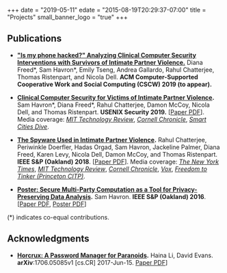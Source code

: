 +++
date = "2019-05-11"
edate = "2015-08-19T20:29:37-07:00"
title = "Projects"
small_banner_logo = "true"
+++


## Publications
 
* **["Is my phone hacked?" Analyzing Clinical Computer Security 
Interventions with Survivors of Intimate Partner Violence.](#)**
Diana Freed\*, Sam Havron\*, Emily Tseng, Andrea Gallardo, Rahul Chatterjee, 
Thomas Ristenpart, and Nicola Dell. 
**ACM Computer-Supported Cooperative Work and Social Computing (CSCW) 2019 (to appear).**

* **[Clinical Computer 
Security for Victims of Intimate Partner Violence](/pubs/clinicalsec.pdf).**
Sam Havron\*, Diana Freed\*, Rahul Chatterjee, Damon McCoy, 
Nicola Dell, and Thomas Ristenpart. 
**USENIX Security 2019.** [[Paper PDF](/pubs/clinicalsec.pdf)]. Media coverage:
[_MIT Technology Review_](https://www.technologyreview.com/s/614168/nyc-hires-hackers-to-hit-back-at-stalkerware/), [_Cornell Chronicle_](https://news.cornell.edu/stories/2019/08/new-tools-help-detect-digital-domestic-abuse), [_Smart Cities Dive_](https://www.smartcitiesdive.com/news/tech-can-impact-domestic-violence-not-always-in-a-positive-way/555757/). 

* **[The Spyware Used in Intimate
Partner Violence](/pubs/spyware.pdf).**
 Rahul Chatterjee, Periwinkle Doerfler, Hadas Orgad, Sam Havron, 
Jackeline Palmer, Diana Freed, Karen Levy, Nicola Dell, 
Damon McCoy, and Thomas Ristenpart.
**IEEE S&P (Oakland) 2018**.
[[Paper PDF](/pubs/spyware.pdf)]. Media coverage: [_The New York Times_](https://www.nytimes.com/2018/05/19/technology/phone-apps-stalking.html), [_MIT Technology Review_](https://www.technologyreview.com/s/613915/stalkerware-apps-are-letting-abusive-partners-spy-on-their-victims/), [_Cornell Chronicle_](https://news.cornell.edu/stories/2018/07/apps-make-it-easy-domestic-abusers-spy), [_Vox_](https://www.vox.com/the-big-idea/2018/5/21/17374434/intimate-partner-violence-spyware-domestic-abusers-apple-google), [_Freedom to Tinker (Princeton CITP)_](https://freedom-to-tinker.com/2018/02/23/how-tech-is-failing-victims-of-intimate-partner-violence-thomas-ristenpart-at-citp/).

* **[Poster: Secure
Multi-Party Computation as a Tool for Privacy-Preserving Data
Analysis](/pubs/mpcposter.pdf).**
Sam Havron.
**IEEE S&P (Oakland) 2016**.
[[Paper PDF](/pubs/mpcposter.pdf), [Poster PDF](/pubs/mpc_poster_print.pdf)]

(\*) indicates co-equal contributions.

## Acknowledgments
* **[Horcrux: A Password Manager for Paranoids](https://arxiv.org/pdf/1706.05085.pdf).** 
Haina Li, David Evans.
**arXiv**:1706.05085v1 [cs.CR] 2017-Jun-15.
[Paper PDF](https://arxiv.org/pdf/1706.05085.pdf)]
